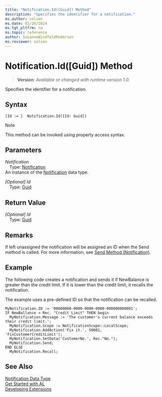 ```yaml
---
title: "Notification.Id([Guid]) Method"
description: "Specifies the identifier for a notification."
ms.author: solsen
ms.date: 02/26/2024
ms.tgt_pltfrm: na
ms.topic: reference
author: SusanneWindfeldPedersen
ms.reviewer: solsen
---
```

[//]: # (START>DO_NOT_EDIT)
[//]: # (IMPORTANT:Do not edit any of the content between here and the END>DO_NOT_EDIT.)
[//]: # (Any modifications should be made in the .xml files in the ModernDev repo.)
# Notification.Id([Guid]) Method
> **Version**: _Available or changed with runtime version 1.0._

Specifies the identifier for a notification.


## Syntax
```AL
[Id := ]  Notification.Id([Id: Guid])
```
> [!NOTE]
> This method can be invoked using property access syntax.
## Parameters
*Notification*  
&emsp;Type: [Notification](notification-data-type.md)  
An instance of the [Notification](notification-data-type.md) data type.  

*[Optional] Id*  
&emsp;Type: [Guid](../guid/guid-data-type.md)  
  


## Return Value
*[Optional] Id*  
&emsp;Type: [Guid](../guid/guid-data-type.md)  



[//]: # (IMPORTANT: END>DO_NOT_EDIT)

## Remarks
If left unassigned the notification will be assigned an ID when the Send method is called. For more information, see [Send Method (Notification)](../../methods-auto/notification/notification-send-method.md).

##  Example
The following code creates a notification and sends it if NewBalance is greater than the credit limit. If it is lower than the credit limit, it recalls the notification.

The example uses a pre-defined ID so that the notification can be recalled.

```al
MyNotification.ID := '00000000-0000-0000-0000-000000000001';
IF NewBallance > Rec. "Credit Limit" THEN begin
  MyNotification.Message := 'The customer's current balance exceeds their credit limit.';
  MyNotification.Scope := NotificationScope::LocalScope;
  MyNotification.AddAction('Fix it.', 50001, 'FixCustomerCreditLimit');
  MyNotification.SetData('CustomerNo.', Rec."No.");
  MyNotification.Send;
END ELSE
  MyNotification.Recall;
```

## See Also
[Notification Data Type](notification-data-type.md)  
[Get Started with AL](../../devenv-get-started.md)  
[Developing Extensions](../../devenv-dev-overview.md)